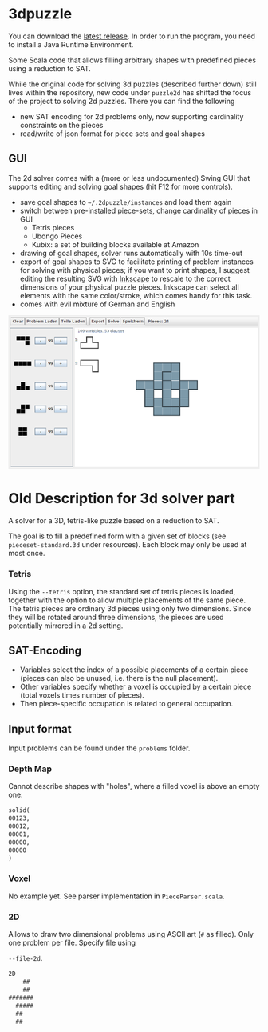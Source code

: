3dpuzzle
========

You can download the [latest release](https://github.com/ziggystar/3dpuzzle/releases/download/v2.0/3dpuzzle-assembly-2.0.jar).
In order to run the program, you need to install a Java Runtime Environment.

Some Scala code that allows filling arbitrary shapes with predefined pieces using a reduction to SAT.

While the original code for solving 3d puzzles (described further down) still lives within the repository, new code under `puzzle2d` has shifted the focus of the project to solving 2d puzzles. There you can find the following

- new SAT encoding for 2d problems only, now supporting cardinality constraints on the pieces
- read/write of json format for piece sets and goal shapes
 
## GUI

The 2d solver comes with a (more or less undocumented) Swing GUI that supports editing and solving goal shapes (hit F12 for more controls).

- save goal shapes to `~/.2dpuzzle/instances` and load them again
- switch between pre-installed piece-sets, change cardinality of pieces in GUI
    - Tetris pieces
    - Ubongo Pieces
    - Kubix: a set of building blocks available at Amazon
- drawing of goal shapes, solver runs automatically with 10s time-out
- export of goal shapes to SVG to facilitate printing of problem instances for solving with physical pieces; if you want to print shapes, I suggest editing the resulting SVG with [Inkscape](https://inkscape.org/) to rescale to the correct dimensions of your physical puzzle pieces. Inkscape can select all elements with the same color/stroke, which comes handy for this task.
- comes with evil mixture of German and English

![screenshot](/screenshot.png?raw=true "Screenshot")

# Old Description for 3d solver part
A solver for a 3D, tetris-like puzzle based on a reduction to SAT.

The goal is to fill a predefined form with a given set of blocks (see `pieceset-standard.3d` under resources). 
Each block may only be used at most once.

### Tetris
Using the `--tetris` option, the standard set of tetris pieces is loaded, together with the option to allow multiple placements
of the same piece. The tetris pieces are ordinary 3d pieces using only two dimensions. Since they will be rotated around
three dimensions, the pieces are used potentially mirrored in a 2d setting.


SAT-Encoding
--------

 - Variables select the index of a possible placements of a certain piece (pieces can also be unused, i.e. there is the null placement).
 - Other variables specify whether a voxel is occupied by a certain piece (total voxels times number of pieces).
 - Then piece-specific occupation is related to general occupation.

Input format
------------
Input problems can be found under the `problems` folder. 

### Depth Map

Cannot describe shapes with "holes", where a filled voxel is above an empty one:

    solid(
    00123,
    00012,
    00001,
    00000,
    00000
    )

### Voxel

No example yet. See parser implementation in `PieceParser.scala`.

### 2D

Allows to draw two dimensional problems using ASCII art (`#` as filled). Only one problem per file. Specify file using

`--file-2d`.

    2D
        ##
        ##
    #######
      #####
      ##
      ##


